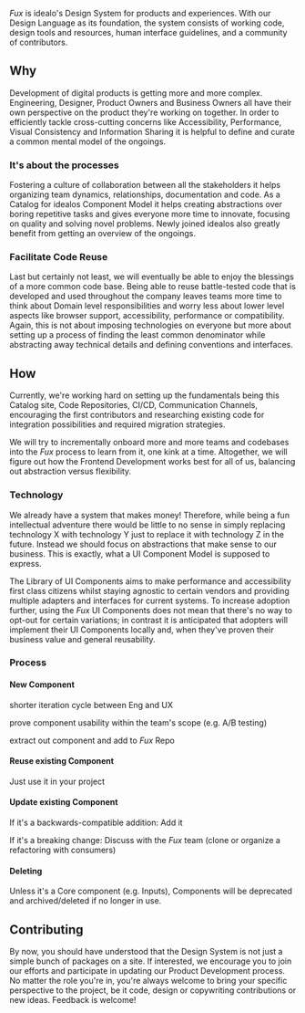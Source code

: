 
_Fux_ is idealo's Design System for products and experiences. With our Design Language as its foundation, the system consists of working code, design tools and resources, human interface guidelines, and a community of contributors.

## Why
Development of digital products is getting more and more complex. Engineering, Designer, Product Owners and Business Owners all have their own perspective on the product they're working on together. In order to efficiently tackle cross-cutting concerns like Accessibility, Performance, Visual Consistency and Information Sharing it is helpful to define and curate a common mental model of the ongoings.

### It's about the processes
Fostering a culture of collaboration between all the stakeholders it helps organizing team dynamics, relationships, documentation and code. As a Catalog for idealos Component Model it helps creating abstractions over boring repetitive tasks and gives everyone more time to innovate, focusing on quality and solving novel problems. Newly joined idealos also greatly benefit from getting an overview of the ongoings.

### Facilitate Code Reuse
Last but certainly not least, we will eventually be able to enjoy the blessings of a more common code base. Being able to reuse battle-tested code that is developed and used throughout the company leaves teams more time to think about Domain level responsibilities and worry less about lower level aspects like browser support, accessibility, performance or compatibility. Again, this is not about imposing technologies on everyone but more about setting up a process of finding the least common denominator while abstracting away technical details and defining conventions and interfaces.

## How
Currently, we're working hard on setting up the fundamentals being this Catalog site, Code Repositories, CI/CD, Communication Channels, encouraging the first contributors and researching existing code for integration possibilities and required migration strategies.

We will try to incrementally onboard more and more teams and codebases into the _Fux_ process to learn from it, one kink at a time. Altogether, we will figure out how the Frontend Development works best for all of us, balancing out abstraction versus flexibility.

### Technology
We already have a system that makes money! Therefore, while being a fun intellectual adventure there would be little to no sense in simply replacing technology X with technology Y just to replace it with technology Z in the future. Instead we should focus on abstractions that make sense to our business. This is exactly, what a UI Component Model is supposed to express.

The Library of UI Components aims to make performance and accessibility first class citizens whilst staying agnostic to certain vendors and providing multiple adapters and interfaces for current systems. To increase adoption further, using the _Fux_ UI Components does not mean that there's no way to opt-out for certain variations; in contrast it is anticipated that adopters will implement their UI Components locally and, when they've proven their business value and general reusability.

### Process
#### New Component
shorter iteration cycle between Eng and UX

prove component usability within the team's scope (e.g. A/B testing)

extract out component and add to _Fux_ Repo

#### Reuse existing Component
Just use it in your project

#### Update existing Component
If it's a backwards-compatible addition: Add it

If it's a breaking change: Discuss with the _Fux_ team (clone or organize a refactoring with consumers)

#### Deleting
Unless it's a Core component (e.g. Inputs), Components will be deprecated and archived/deleted if no longer in use.

## Contributing
By now, you should have understood that the Design System is not just a simple bunch of packages on a site. If interested, we encourage you to join our efforts and participate in updating our Product Development process. No matter the role you're in, you're always welcome to bring your specific perspective to the project, be it code, design or copywriting contributions or new ideas. Feedback is welcome!
